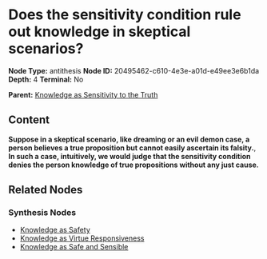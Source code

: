 # Does the sensitivity condition rule out knowledge in skeptical scenarios?

**Node Type:** antithesis
**Node ID:** 20495462-c610-4e3e-a01d-e49ee3e6b1da
**Depth:** 4
**Terminal:** No

**Parent:** [Knowledge as Sensitivity to the Truth](knowledge-as-sensitivity-to-the-truth-synthesis-98cecc4d-4029-4093-86a4-1fc15b559ba0.md)

## Content

**Suppose in a skeptical scenario, like dreaming or an evil demon case, a person believes a true proposition but cannot easily ascertain its falsity.**, **In such a case, intuitively, we would judge that the sensitivity condition denies the person knowledge of true propositions without any just cause.**

## Related Nodes

### Synthesis Nodes

- [Knowledge as Safety](knowledge-as-safety-synthesis-b211f22d-7c4e-4daf-a745-287ca2a62800.md)
- [Knowledge as Virtue Responsiveness](knowledge-as-virtue-responsiveness-synthesis-7c773279-9715-45c8-8c31-c9d0debce522.md)
- [Knowledge as Safe and Sensible](knowledge-as-safe-and-sensible-synthesis-b2e308ff-0081-4882-97e6-4aa0fb38573d.md)
